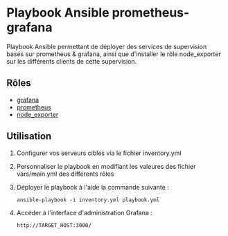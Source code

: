 Playbook Ansible prometheus-grafana
=========

Playbook Ansible permettant de déployer des services de supervision basés sur prometheus & grafana, ainsi que d'installer le rôle node_exporter sur les différents clients de cette supervision. 



Rôles
------------

  - [grafana](roles/grafana/)
  - [prometheus](roles/prometheus/)
  - [node_exporter](roles/node_exporter/)



Utilisation
--------------

1. Configurer vos serveurs cibles via le fichier inventory.yml

2. Personnaliser le playbook en modifiant les valeures des fichier vars/main.yml des différents rôles

3. Déployer le playbook à l'aide la commande suivante :

    `ansible-playbook -i inventory.yml playbook.yml`

4. Accéder à l'interface d'administration Grafana :

    `http://TARGET_HOST:3000/`
    